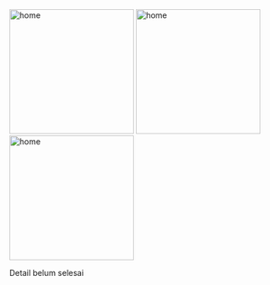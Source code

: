 <img width="221" alt="home" src="https://github.com/user-attachments/assets/47322529-057b-4a28-b2cd-ae6bc8aba32f" />

<img width="221" alt="home" src="https://github.com/user-attachments/assets/ae300624-5c63-4041-b6cf-23146f0d2437" />

<img width="221" alt="home" src="https://github.com/user-attachments/assets/73a0f8de-a24b-481d-aef8-ba20d63221b4" />

Detail belum selesai
